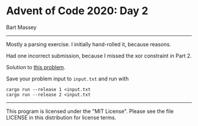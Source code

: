 # Advent of Code 2020: Day 2
Bart Massey

---

Mostly a parsing exercise. I initially hand-rolled it,
because reasons.

Had one incorrect submission, because I missed the xor
constraint in Part 2.

Solution to
[this problem](https://adventofcode.com/2020/day/2).

Save your problem input to `input.txt` and run with

    cargo run --release 1 <input.txt
    cargo run --release 2 <input.txt

---

This program is licensed under the "MIT License".
Please see the file LICENSE in this distribution
for license terms.
